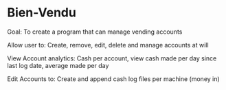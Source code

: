 # Bien-Vendu

Goal:
To create a program that can manage vending accounts

Allow user to:
Create, remove, edit, delete and manage accounts at will

View Account analytics:
Cash per account, view cash made per day since last log date, average made per day

Edit Accounts to:
Create and append cash log files per machine (money in)

